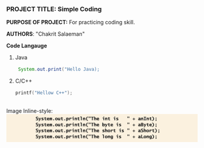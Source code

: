### **PROJECT TITLE:** Simple Coding
**PURPOSE OF PROJECT:** For practicing coding skill.

**AUTHORS**: "Chakrit Salaeman"

**Code Langauge**
1. Java
    ```Java
     System.out.print("Hello Java);

2. C/C++
    ```C
    printf("Hellow C++");



Image
Inline-style:![alt text](https://github.com/chakrits/Project/blob/master/Image/img1.png)
